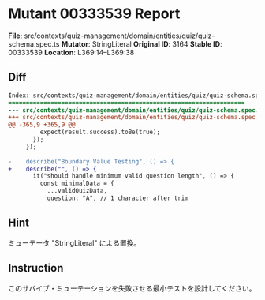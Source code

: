 # Mutant 00333539 Report

**File**: src/contexts/quiz-management/domain/entities/quiz/quiz-schema.spec.ts
**Mutator**: StringLiteral
**Original ID**: 3164
**Stable ID**: 00333539
**Location**: L369:14–L369:38

## Diff

```diff
Index: src/contexts/quiz-management/domain/entities/quiz/quiz-schema.spec.ts
===================================================================
--- src/contexts/quiz-management/domain/entities/quiz/quiz-schema.spec.ts	original
+++ src/contexts/quiz-management/domain/entities/quiz/quiz-schema.spec.ts	mutated #3164
@@ -365,9 +365,9 @@
         expect(result.success).toBe(true);
       });
     });
 
-    describe("Boundary Value Testing", () => {
+    describe("", () => {
       it("should handle minimum valid question length", () => {
         const minimalData = {
           ...validQuizData,
           question: "A", // 1 character after trim
```

## Hint

ミューテータ "StringLiteral" による置換。

## Instruction

このサバイブ・ミューテーションを失敗させる最小テストを設計してください。
